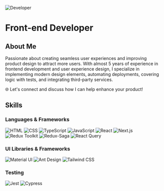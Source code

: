 ![Developer](https://github.com/EgorPorta/EgorPorta/assets/162593886/a9bd9c74-dfd5-43ba-99cf-4c48d584ae20)

# Front-end Developer

## About Me
Passionate about creating seamless user experiences and improving product design to attract more users. With almost 5 years of experience in frontend development and user experience design, I specialize in implementing modern design elements, automating deployments, covering logic with tests, and integrating third-party services.

🌐 Let's connect and discuss how I can help enhance your product!

## Skills

### Languages & Frameworks
![HTML](https://img.shields.io/badge/-HTML-E34F26?style=flat&logo=html5&logoColor=white)
![CSS](https://img.shields.io/badge/-CSS-1572B6?style=flat&logo=css3&logoColor=white)
![TypeScript](https://img.shields.io/badge/-TypeScript-007ACC?style=flat&logo=typescript&logoColor=white)
![JavaScript](https://img.shields.io/badge/-JavaScript-F7DF1E?style=flat&logo=javascript&logoColor=black)
![React](https://img.shields.io/badge/-React-61DAFB?style=flat&logo=react&logoColor=white)
![Next.js](https://img.shields.io/badge/-Next.js-000000?style=flat&logo=next.js&logoColor=white)
![Redux Toolkit](https://img.shields.io/badge/-Redux_Toolkit-764ABC?style=flat&logo=redux&logoColor=white)
![Redux-Saga](https://img.shields.io/badge/-Redux_Saga-999999?style=flat&logo=redux-saga&logoColor=white)
![React Query](https://img.shields.io/badge/-React_Query-FF4154?style=flat&logo=react-query&logoColor=white)

### UI Libraries & Frameworks
![Material UI](https://img.shields.io/badge/-Material_UI-0081CB?style=flat&logo=material-ui&logoColor=white)
![Ant Design](https://img.shields.io/badge/-Ant_Design-0170FE?style=flat&logo=ant-design&logoColor=white)
![Tailwind CSS](https://img.shields.io/badge/-Tailwind_CSS-38B2AC?style=flat&logo=tailwind-css&logoColor=white)

### Testing
![Jest](https://img.shields.io/badge/-Jest-C21325?style=flat&logo=jest&logoColor=white)
![Cypress](https://img.shields.io/badge/-Cypress-17202C?style=flat&logo=cypress&logoColor=white)


